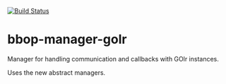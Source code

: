[![Build Status](https://travis-ci.org/berkeleybop/bbop-manager-golr.svg)](https://travis-ci.org/berkeleybop/bbop-manager-golr)

# bbop-manager-golr

Manager for handling communication and callbacks with GOlr instances. 

Uses the new abstract managers.
